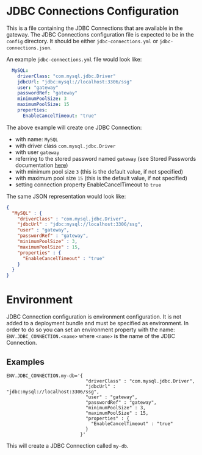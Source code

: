 # JDBC Connections Configuration
This is a file containing the JDBC Connections that are available in the gateway.
The JDBC Connections configuration file is expected to be in the `config` directory. It should be either `jdbc-connections.yml` or `jdbc-connections.json`.

An example `jdbc-connections.yml` file would look like:
```yaml
  MySQL:
    driverClass: "com.mysql.jdbc.Driver"
    jdbcUrl: "jdbc:mysql://localhost:3306/ssg"
    user: "gateway"
    passwordRef: "gateway"
    minimumPoolSize: 3
    maximumPoolSize: 15
    properties:
      EnableCancelTimeout: "true"
  ```
The above example will create one JDBC Connection:
* with name: `MySQL`
* with driver class `com.mysql.jdbc.Driver`
* with user `gateway`
* referring to the stored password named `gateway` (see Stored Passwords documentation [here](stored-passwords.md))
* with minimum pool size `3` (this is the default value, if not specified)
* with maximum pool size `15` (this is the default value, if not specified)
* setting connection property EnableCancelTimeout to `true`
          
The same JSON representation would look like:
```json
{
  "MySQL" : {
    "driverClass" : "com.mysql.jdbc.Driver",
    "jdbcUrl" : "jdbc:mysql://localhost:3306/ssg",
    "user" : "gateway",
    "passwordRef" : "gateway",
    "minimumPoolSize" : 3,
    "maximumPoolSize" : 15,
    "properties" : {
      "EnableCancelTimeout" : "true"
    }
  }
}
```

# Environment
JDBC Connection configuration is environment configuration. It is not added to a deployment bundle and must be specified as environment.
In order to do so you can set an environment property with the name: `ENV.JDBC_CONNECTION.<name>` where `<name>` is the name of the JDBC Connection.

## Examples
```
ENV.JDBC_CONNECTION.my-db='{
                             "driverClass" : "com.mysql.jdbc.Driver",
                             "jdbcUrl" : "jdbc:mysql://localhost:3306/ssg",
                             "user" : "gateway",
                             "passwordRef" : "gateway",
                             "minimumPoolSize" : 3,
                             "maximumPoolSize" : 15,
                             "properties" : {
                               "EnableCancelTimeout" : "true"
                             }
                           }'
```
This will create a JDBC Connection called `my-db`.